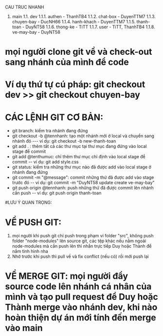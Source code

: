 CAU TRUC NHANH
1. main
1.1. dev
1.1.1. authen - ThanhTB4
1.1.2. chat-box - DuyenTTM7
1.1.3. chuyen-bay - DucNH66
1.1.4. hanh-khach - DuyenTTM7
1.1.5. thanh-toan - DuyNT58
1.1.6. thong-ke - TiTT
1.1.7. user - TiTT, ThanhTB4
1.1.8. ve-may-bay - DuyNT58
# mọi người clone git về và check-out sang nhánh của mình để code
# Ví dụ thứ tự cú pháp: git checkout dev >> git checkout chuyen-bay
# CÁC LỆNH GIT CƠ BẢN:
- git branch: kiểm tra nhánh đang đứng
- git checkout -b @tennhanh: tạo một nhánh mới ở local và chuyển sang nhánh đó --- ví dụ: git checkout -b new-thanh-toan
- git add . : thêm tất cả các thư mục tại thư mục đang đứng vào local stage để commit
- git add @tenthumuc: chỉ thêm thư mục chỉ định vào local stage để commit -- ví dụ: git add style.css
- git status: kiểm tra những thư mục nào đã được add vào local stage ở nhánh đang đứng
- git commit -m "@message": commit những thứ đã được add vào stage trước đó -- ví dụ: git commit -m "DuyNT58 update create ve-may-bay"
- git push origin @tennhanh: push những thứ đã được commit lên nhánh cần push -- ví dụ: git push origin thanh-toan

#LƯU Ý QUAN TRỌNG: 
# VỀ PUSH GIT: 
1. mọi người khi push git chỉ push trong phạm vi folder "src", không push folder "node-modules" lên source git, các tệp khác nếu nằm ngoài node-modules mà cần push lên thì nhắn trực tiếp Duy hoặc Thành để nắm tình hình nha
2. Nhớ trước khi push thì pull về và fix conflict (nếu có) rồi mới push lại
# VỀ MERGE GIT: mọi người đẩy source code lên nhánh cá nhân của mình và tạo pull request để Duy hoặc Thành merge vào nhánh dev, khi nào hoàn thiện dự án mới tính đến merge vào main

